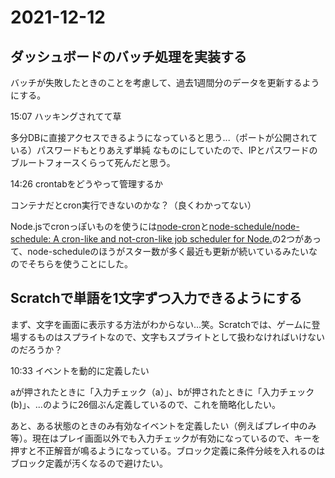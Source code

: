 # 2021-12-12

## ダッシュボードのバッチ処理を実装する

バッチが失敗したときのことを考慮して、過去1週間分のデータを更新するようにする。

15:07 ハッキングされてて草

多分DBに直接アクセスできるようになっていると思う...（ポートが公開されている）パスワードもとりあえず単純
なものにしていたので、IPとパスワードのブルートフォースくらって死んだと思う。

14:26 crontabをどうやって管理するか

コンテナだとcron実行できないのかな？（良くわかってない）

Node.jsでcronっぽいものを使うには[node-cron](https://github.com/node-cron/node-cron)と[node-schedule/node-schedule: A cron-like and not-cron-like job scheduler for Node.](https://github.com/node-schedule/node-schedule)の2つがあって、node-scheduleのほうがスター数が多く最近も更新が続いているみたいなのでそちらを使うことにした。

## Scratchで単語を1文字ずつ入力できるようにする

まず、文字を画面に表示する方法がわからない...笑。Scratchでは、ゲームに登場するものはスプライトなので、文字もスプライトとして扱わなければいけないのだろうか？

10:33 イベントを動的に定義したい

aが押されたときに「入力チェック（a）」、bが押されたときに「入力チェック(b)」、...のように26個ぶん定義しているので、これを簡略化したい。

あと、ある状態のときのみ有効なイベントを定義したい（例えばプレイ中のみ等）。現在はプレイ画面以外でも入力チェックが有効になっているので、キーを押すと不正解音が鳴るようになっている。ブロック定義に条件分岐を入れるのはブロック定義が汚くなるので避けたい。
